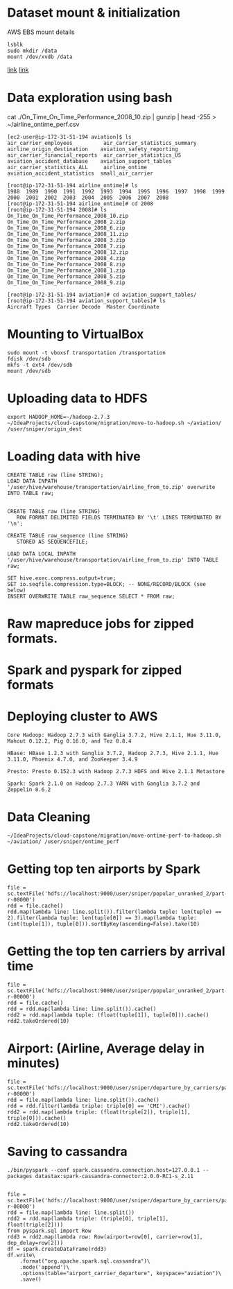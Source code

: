 # Dataset mount & initialization
AWS EBS mount details
```
lsblk
sudo mkdir /data
mount /dev/xvdb /data
```
[link](http://docs.aws.amazon.com/AWSEC2/latest/UserGuide/ebs-attaching-volume.html)
[link](http://docs.aws.amazon.com/AWSEC2/latest/UserGuide/ebs-using-volumes.html)

# Data exploration using bash
cat ./On_Time_On_Time_Performance_2008_10.zip | gunzip | head -255 > ~/airline_ontime_perf.csv

```
[ec2-user@ip-172-31-51-194 aviation]$ ls
air_carrier_employees          air_carrier_statistics_summary  airline_origin_destination    aviation_safety_reporting
air_carrier_financial_reports  air_carrier_statistics_US       aviation_accident_database    aviation_support_tables
air_carrier_statistics_ALL     airline_ontime                  aviation_accident_statistics  small_air_carrier
```

```
[root@ip-172-31-51-194 airline_ontime]# ls
1988  1989  1990  1991  1992  1993  1994  1995  1996  1997  1998  1999  2000  2001  2002  2003  2004  2005  2006  2007  2008
[root@ip-172-31-51-194 airline_ontime]# cd 2008
[root@ip-172-31-51-194 2008]# ls
On_Time_On_Time_Performance_2008_10.zip  On_Time_On_Time_Performance_2008_2.zip  On_Time_On_Time_Performance_2008_6.zip
On_Time_On_Time_Performance_2008_11.zip  On_Time_On_Time_Performance_2008_3.zip  On_Time_On_Time_Performance_2008_7.zip
On_Time_On_Time_Performance_2008_12.zip  On_Time_On_Time_Performance_2008_4.zip  On_Time_On_Time_Performance_2008_8.zip
On_Time_On_Time_Performance_2008_1.zip   On_Time_On_Time_Performance_2008_5.zip  On_Time_On_Time_Performance_2008_9.zip
```

```
[root@ip-172-31-51-194 aviation]# cd aviation_support_tables/
[root@ip-172-31-51-194 aviation_support_tables]# ls
Aircraft Types  Carrier Decode  Master Coordinate
```

# Mounting to VirtualBox
```
sudo mount -t vboxsf transportation /transportation
fdisk /dev/sdb
mkfs -t ext4 /dev/sdb
mount /dev/sdb
```

# Uploading data to HDFS
```
export HADOOP_HOME=~/hadoop-2.7.3
~/IdeaProjects/cloud-capstone/migration/move-to-hadoop.sh ~/aviation/ /user/sniper/origin_dest
```

# Loading data with hive
```
CREATE TABLE raw (line STRING);
LOAD DATA INPATH '/user/hive/warehouse/transportation/airline_from_to.zip' overwrite INTO TABLE raw;


CREATE TABLE raw (line STRING)
   ROW FORMAT DELIMITED FIELDS TERMINATED BY '\t' LINES TERMINATED BY '\n';

CREATE TABLE raw_sequence (line STRING)
   STORED AS SEQUENCEFILE;

LOAD DATA LOCAL INPATH '/user/hive/warehouse/transportation/airline_from_to.zip' INTO TABLE raw;

SET hive.exec.compress.output=true;
SET io.seqfile.compression.type=BLOCK; -- NONE/RECORD/BLOCK (see below)
INSERT OVERWRITE TABLE raw_sequence SELECT * FROM raw;

```

# Raw mapreduce jobs for zipped formats.


# Spark and pyspark for zipped formats


# Deploying cluster to AWS
```
Core Hadoop: Hadoop 2.7.3 with Ganglia 3.7.2, Hive 2.1.1, Hue 3.11.0, Mahout 0.12.2, Pig 0.16.0, and Tez 0.8.4

HBase: HBase 1.2.3 with Ganglia 3.7.2, Hadoop 2.7.3, Hive 2.1.1, Hue 3.11.0, Phoenix 4.7.0, and ZooKeeper 3.4.9

Presto: Presto 0.152.3 with Hadoop 2.7.3 HDFS and Hive 2.1.1 Metastore

Spark: Spark 2.1.0 on Hadoop 2.7.3 YARN with Ganglia 3.7.2 and Zeppelin 0.6.2
```
# Data Cleaning
```
~/IdeaProjects/cloud-capstone/migration/move-ontime-perf-to-hadoop.sh ~/aviation/ /user/sniper/ontime_perf
```

# Getting top ten airports by Spark
```
file = sc.textFile('hdfs://localhost:9000/user/sniper/popular_unranked_2/part-r-00000')
rdd = file.cache()
rdd.map(lambda line: line.split()).filter(lambda tuple: len(tuple) == 2).filter(lambda tuple: len(tuple[0]) == 3).map(lambda tuple: (int(tuple[1]), tuple[0])).sortByKey(ascending=False).take(10)
```

# Getting the top ten carriers by arrival time
```
file = sc.textFile('hdfs://localhost:9000/user/sniper/popular_unranked_2/part-r-00000')
rdd = file.cache()
rdd = rdd.map(lambda line: line.split()).cache()
rdd2 = rdd.map(lambda tuple: (float(tuple[1]), tuple[0])).cache()
rdd2.takeOrdered(10)
```
# Airport: (Airline, Average delay in minutes)
```
file = sc.textFile('hdfs://localhost:9000/user/sniper/departure_by_carriers/part-r-00000')
rdd = file.map(lambda line: line.split()).cache()
rdd = rdd.filter(lambda triple: triple[0] == 'CMI').cache()
rdd2 = rdd.map(lambda triple: (float(triple[2]), triple[1], triple[0])).cache()
rdd2.takeOrdered(10)
```

# Saving to cassandra
```
./bin/pyspark --conf spark.cassandra.connection.host=127.0.0.1 --packages datastax:spark-cassandra-connector:2.0.0-RC1-s_2.11

```
```

file = sc.textFile('hdfs://localhost:9000/user/sniper/departure_by_carriers/part-r-00000')
rdd = file.map(lambda line: line.split())
rdd2 = rdd.map(lambda triple: (triple[0], triple[1], float(triple[2])))
from pyspark.sql import Row
rdd3 = rdd2.map(lambda row: Row(airport=row[0], carrier=row[1], dep_delay=row[2]))
df = spark.createDataFrame(rdd3)
df.write\
    .format("org.apache.spark.sql.cassandra")\
    .mode('append')\
    .options(table="airport_carrier_departure", keyspace="aviation")\
    .save()
```